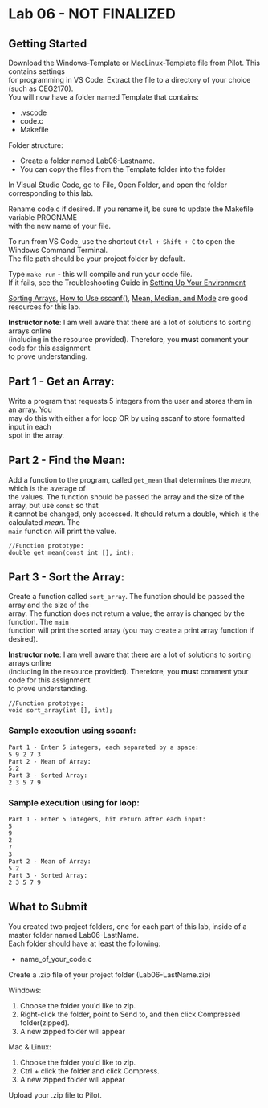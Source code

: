 # Lab 06 - NOT FINALIZED

## Getting Started

Download the Windows-Template or MacLinux-Template file from Pilot.  This contains settings  
for programming in VS Code.  Extract the file to a directory of your choice (such as CEG2170).  
You will now have a folder named Template that contains:
* .vscode
* code.c
* Makefile

Folder structure:
* Create a folder named Lab06-Lastname.  
* You can copy the files from the Template folder into the folder 

In Visual Studio Code, go to File, Open Folder, and open the folder corresponding to this lab.

Rename code.c if desired.  If you rename it, be sure to update the Makefile variable PROGNAME  
with the new name of your file.

To run from VS Code, use the shortcut `Ctrl + Shift + C` to open the Windows Command Terminal.  
The file path should be your project folder by default.

Type `make run` - this will compile and run your code file.  
If it fails, see the Troubleshooting Guide in [Setting Up Your Environment](https://github.com/pattonsgirl/Spring2020-CEG2170)

[Sorting Arrays](https://www.geeksforgeeks.org/c-program-to-sort-an-array-in-ascending-order/), [How to Use sscanf()](https://www.tutorialspoint.com/c_standard_library/c_function_sscanf.htm), [Mean, Median, and Mode](https://www.purplemath.com/modules/meanmode.htm) are good resources for this lab.

**Instructor note**: I am well aware that there are a lot of solutions to sorting arrays online  
(including in the resource provided).  Therefore, you **must** comment your code for this assignment  
to prove understanding.

## Part 1 - Get an Array:
Write a program that requests 5 integers from the user and stores them in an array.  You  
may do this with either a for loop OR by using sscanf to store formatted input in each  
spot in the array.

## Part 2 - Find the Mean:
Add a function to the program, called `get_mean` that determines the *mean*, which is the average of  
the values.  The function should be passed the array and the size of the array, but use `const` so that  
it cannot be changed, only accessed.  It should return a double, which is the calculated *mean*.  The  
`main` function will print the value.

```
//Function prototype:
double get_mean(const int [], int);
```

## Part 3 - Sort the Array:
Create a function called `sort_array`.  The function should be passed the array and the size of the  
array.  The function does not return a value; the array is changed by the function.  The `main`  
function will print the sorted array (you may create a print array function if desired).

**Instructor note**: I am well aware that there are a lot of solutions to sorting arrays online  
(including in the resource provided).  Therefore, you **must** comment your code for this assignment  
to prove understanding.

```
//Function prototype:
void sort_array(int [], int);
```

### Sample execution using sscanf:
```
Part 1 - Enter 5 integers, each separated by a space: 
5 9 2 7 3
Part 2 - Mean of Array: 
5.2
Part 3 - Sorted Array:
2 3 5 7 9
```
### Sample execution using for loop:
```
Part 1 - Enter 5 integers, hit return after each input: 
5
9
2
7
3
Part 2 - Mean of Array: 
5.2
Part 3 - Sorted Array:
2 3 5 7 9
```

## What to Submit
You created two project folders, one for each part of this lab, inside of a master folder named Lab06-LastName.  
Each folder should have at least the following:
* name_of_your_code.c  

Create a .zip file of your project folder (Lab06-LastName.zip)

Windows:
1. Choose the folder you'd like to zip.
2. Right-click the folder, point to Send to, and then click Compressed folder(zipped). 
3. A new zipped folder will appear 
 
Mac & Linux:
1. Choose the folder you'd like to zip.
2. Ctrl + click the folder and click Compress. 
3. A new zipped folder will appear 

Upload your .zip file to Pilot.